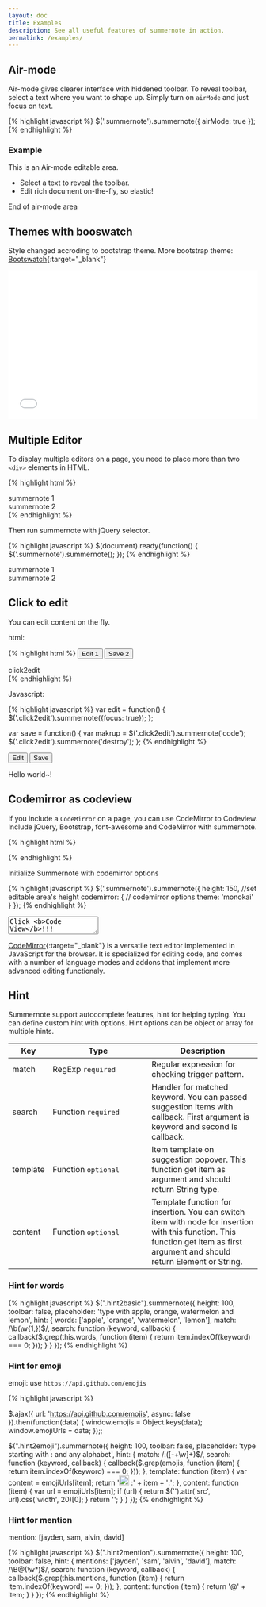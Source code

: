 ```yaml
---
layout: doc
title: Examples
description: See all useful features of summernote in action.
permalink: /examples/
---
```


## Air-mode
Air-mode gives clearer interface with hiddened toolbar. To reveal toolbar, select a text where you want to shape up. Simply turn on `airMode` and just focus on text.

{% highlight javascript %}
$('.summernote').summernote({
  airMode: true
});
{% endhighlight %}

### Example

<div class="airmode">
  <p>This is an Air-mode editable area.</p>
  <ul>
    <li>Select a text to reveal the toolbar.</li>
    <li>Edit rich document on-the-fly, so elastic!</li>
  </ul>
  <p>End of air-mode area</p>
</div>
<script>
  $(function() {
    $('.airmode').summernote({
      height: 300,
      airMode: true
    });
  });
</script>

## Themes with booswatch
Style changed accroding to bootstrap theme.
More bootstrap theme: [Bootswatch](http://bootswatch.com){:target="_blank"}

<iframe src="/themes.html" width="100%" height="300" frameborder="0"></iframe>

## Multiple Editor
To display multiple editors on a page, you need to place more than two `<div>` elements in HTML.

{% highlight html %}
<div class="summernote">summernote 1</div>
<div class="summernote">summernote 2</div>
{% endhighlight %}

Then run summernote with jQuery selector.

{% highlight javascript %}
$(document).ready(function() {
  $('.summernote').summernote();
});
{% endhighlight %}

<div class="multiple">summernote 1</div>
<div class="multiple">summernote 2</div>
<script>
  $(function() {
    $('.multiple').summernote();
  });
</script>


## Click to edit
You can edit content on the fly.

html:

{% highlight html %}
<button id="edit" class="btn btn-primary" onclick="edit()" type="button">Edit 1</button>
<button id="save" class="btn btn-primary" onclick="save()" type="button">Save 2</button>
<div class="click2edit">click2edit</div>
{% endhighlight %}

Javascript:

{% highlight javascript %}
var edit = function() {
  $('.click2edit').summernote({focus: true});
};

var save = function() {
  var makrup = $('.click2edit').summernote('code');
  $('.click2edit').summernote('destroy');
};
{% endhighlight %}

<p>
  <button id="edit" class="btn btn-primary" onclick="edit()">Edit</button>
  <button id="save" class="btn btn-primary" onclick="save()">Save</button>
</p>
<div class="click2edit">Hello world~!</div>
<script>
  var edit = function() {
    $('.click2edit').summernote({focus: true});
  };
  var save = function() {
    $('.click2edit').summernote('destroy');
  };
</script>

## Codemirror as codeview

If you include a `CodeMirror` on a page, you can use CodeMirror to Codeview. Include jQuery, Bootstrap, font-awesome and CodeMirror with summernote.

{% highlight html %}
<!-- include libraries(jQuery, bootstrap, fontawesome) -->
<link href="{{ site.bootstrap_css }}" rel="stylesheet"> 
<link href="{{ site.fontawesome_css }}" rel="stylesheet">
<script src="{{ site.jquery_js }}"></script> 
<script src="{{ site.bootstrap_js }}"></script> 

<!-- include codemirror (codemirror.css, codemirror.js, xml.js, formatting.js) -->
<link rel="stylesheet" type="text/css" href="//cdnjs.cloudflare.com/ajax/libs/codemirror/3.20.0/codemirror.css">
<link rel="stylesheet" type="text/css" href="//cdnjs.cloudflare.com/ajax/libs/codemirror/3.20.0/theme/monokai.css">
<script type="text/javascript" src="//cdnjs.cloudflare.com/ajax/libs/codemirror/3.20.0/codemirror.js"></script>
<script type="text/javascript" src="//cdnjs.cloudflare.com/ajax/libs/codemirror/3.20.0/mode/xml/xml.js"></script>
<script type="text/javascript" src="//cdnjs.cloudflare.com/ajax/libs/codemirror/2.36.0/formatting.js"></script>

<!-- include summernote css/js-->
<link href="summernote.css">
<script src="summernote.js"></script>
{% endhighlight %}

Initialize Summernote with codemirror options

{% highlight javascript %}
$('.summernote').summernote({
  height: 150,   //set editable area's height
  codemirror: { // codemirror options
    theme: 'monokai'
  }
});
{% endhighlight %}

<textarea class="codemirror">Click <b>Code View</b>!!!</textarea>
<script>
  $(function() {
    $('.codemirror').summernote({
      height: 150,
      codemirror: { // codemirror options
        mode: 'text/html',
        htmlMode: true,
        lineNumbers: true,
        theme: 'monokai'
      }
    });
  });
</script>

[CodeMirror](http://codemirror.net){:target="_blank"} is a versatile text editor implemented in JavaScript for the browser. It is specialized for editing code, and comes with a number of language modes and addons that implement more advanced editing functionaly.

## Hint 

Summernote support autocomplete features, hint for helping typing. You can define custom hint with options. Hint options can be object or array for multiple hints.
<table class="table"> 
<colgroup>
  <col />
  <col width="200px;" />
</colgroup>
<thead>
  <tr>
    <th>Key</th>
    <th>Type</th>
    <th>Description</th>
  </tr>
</thead>
<tbody>
  <tr>
    <td>match</td>
    <td>RegExp <code>required</code></td>
    <td>Regular expression for checking trigger pattern.</td>
  </tr>
  <tr>
    <td>search</td>
    <td>Function <code>required</code></td>
    <td>Handler for matched keyword. You can passed suggestion items with callback. First argument is keyword and second is callback.</td>
  </tr>
  <tr>
    <td>template</td>
    <td>Function <code>optional</code></td>
    <td>Item template on suggestion popover. This function get item as argument and should return String type.</td>
  </tr>      
  <tr>
    <td>content</td>
    <td>Function <code>optional</code></td>
    <td>Template function for insertion. You can switch item with node for insertion with this function. This function get item as first argument and should return Element or String.</td>
  </tr>      
</tbody>
</table>

### Hint for words

<div class="hint2basic"></div>
<script type="text/javascript">
$(".hint2basic").summernote({
  height: 100,
  toolbar: false,
  placeholder: 'type with apple, orange, watermelon, lemon',
  hint: {
    words: ['apple', 'orange', 'watermelon', 'lemon'],
    match: /\b(\w{1,})$/,
    search: function (keyword, callback) {
      callback($.grep(this.words, function (item) {
        return item.indexOf(keyword) === 0;
      }));
    }
  }
});
</script>
{% highlight javascript %}
$(".hint2basic").summernote({
  height: 100,
  toolbar: false,
  placeholder: 'type with apple, orange, watermelon and lemon',
  hint: {
    words: ['apple', 'orange', 'watermelon', 'lemon'],
    match: /\b(\w{1,})$/,
    search: function (keyword, callback) {
      callback($.grep(this.words, function (item) {
        return item.indexOf(keyword) === 0;
      }));
    }
  }
});
{% endhighlight %}

### Hint for emoji
emoji: use `https://api.github.com/emojis`

<div class="hint2emoji"></div>
<script type="text/javascript">
$.ajax({
  url: 'https://api.github.com/emojis'
}).then(function(data) {
  window.emojis = Object.keys(data);
  window.emojiUrls = data; 
});

$(".hint2emoji").summernote({
  height: 100,
  toolbar: false,
  placeholder: 'type starting with : and any alphabet',
  hint: {
    match: /\B:([\-+\w]+)$/,
    search: function (keyword, callback) {
      callback($.grep(emojis, function (item) {
        return item.indexOf(keyword)  === 0;
      }));
    },
    template: function (item) {
      var content = emojiUrls[item];
      return '<img src="' + content + '" width="20" /> :' + item + ':';
    },
    content: function (item) {
      var url = emojiUrls[item];
      if (url) {
        return $('<img />').attr('src', url).css('width', 20)[0];
      }
      return '';
    }
  }
});
</script>
{% highlight javascript %}

$.ajax({
  url: 'https://api.github.com/emojis',
  async: false 
}).then(function(data) {
  window.emojis = Object.keys(data);
  window.emojiUrls = data; 
});;

$(".hint2emoji").summernote({
  height: 100,
  toolbar: false,
  placeholder: 'type starting with : and any alphabet',
  hint: {
    match: /:([\-+\w]+)$/,
    search: function (keyword, callback) {
      callback($.grep(emojis, function (item) {
        return item.indexOf(keyword)  === 0;
      }));
    },
    template: function (item) {
      var content = emojiUrls[item];
      return '<img src="' + content + '" width="20" /> :' + item + ':';
    },
    content: function (item) {
      var url = emojiUrls[item];
      if (url) {
        return $('<img />').attr('src', url).css('width', 20)[0];
      }
      return '';
    }
  }
});
{% endhighlight %}

### Hint for mention
mention: [jayden, sam, alvin, david] 

<div class="hint2mention"></div>
<script type="text/javascript">
$(".hint2mention").summernote({
  height: 100,
  toolbar: false,
  placeholder: 'type starting with @',
  hint: {
    mentions: ['jayden', 'sam', 'alvin', 'david'],
    match: /@(\w*)$/,
    search: function (keyword, callback) {
      callback($.grep(this.mentions, function (item) {
        return item.indexOf(keyword) == 0;
      }));
    },
    content: function (item) {
      return '@' + item;
    }    
  }
});
</script>
{% highlight javascript %}
$(".hint2mention").summernote({
  height: 100,
  toolbar: false,
  hint: {
    mentions: ['jayden', 'sam', 'alvin', 'david'],
    match: /\B@(\w*)$/,
    search: function (keyword, callback) {
      callback($.grep(this.mentions, function (item) {
        return item.indexOf(keyword) == 0;
      }));
    },
    content: function (item) {
      return '@' + item;
    }    
  }
});
{% endhighlight %}
